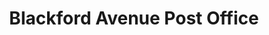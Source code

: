 ---
title: "Blackford Avenue Post Office"
url: /edinburgh/blackford-avenue-post-office/
shop: newsagent
---